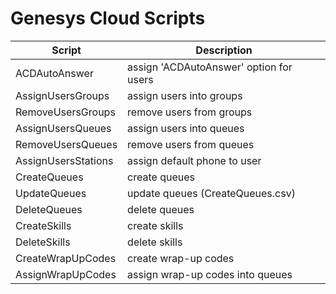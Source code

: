 # Genesys Cloud Scripts

| Script | Description |
| ------ | ------ |
| ACDAutoAnswer | assign 'ACDAutoAnswer' option for users |
| AssignUsersGroups | assign users into groups |
| RemoveUsersGroups | remove users from groups |
| AssignUsersQueues | assign users into queues |
| RemoveUsersQueues | remove users from queues |
| AssignUsersStations | assign default phone to user |
| CreateQueues | create queues |
| UpdateQueues | update queues (CreateQueues.csv) |
| DeleteQueues | delete queues |
| CreateSkills | create skills |
| DeleteSkills | delete skills |
| CreateWrapUpCodes | create wrap-up codes |
| AssignWrapUpCodes | assign wrap-up codes into queues |
